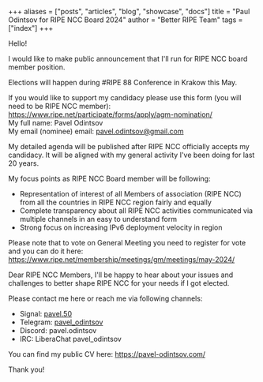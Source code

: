 +++
aliases = ["posts", "articles", "blog", "showcase", "docs"]
title = "Paul Odintsov for RIPE NCC Board 2024"
author = "Better RIPE Team"
tags = ["index"]
+++


Hello!

I would like to make public announcement that I'll run for RIPE NCC board member position.

Elections will happen during #RIPE 88 Conference in Krakow this May.

If you would like to support my candidacy please use this form (you will need to be RIPE NCC member): https://www.ripe.net/participate/forms/apply/agm-nomination/  
My full name: Pavel Odintsov  
My email (nominee) email: pavel.odintsov@gmail.com  

My detailed agenda will be published after RIPE NCC officially accepts my candidacy. It will be aligned with my general activity I've been doing for last 20 years.

My focus points as RIPE NCC Board member will be following:
- Representation of interest of all Members of association (RIPE NCC) from all the countries in RIPE NCC region fairly and equally
- Complete transparency about all RIPE NCC activities communicated via multiple channels in an easy to understand form
- Strong focus on increasing IPv6 deployment velocity in region 

Please note that to vote on General Meeting you need to register for vote and you can do it here: https://www.ripe.net/membership/meetings/gm/meetings/may-2024/

Dear RIPE NCC Members, I'll be happy to hear about your issues and challenges to better shape RIPE NCC for your needs if I got elected.

Please contact me here or reach me via following channels:

* Signal: [pavel.50](https://signal.me/#eu/LFwUBr55zBb7O2Qx4XfENeTgqRFLHq9IInNZOXv27bBPaIDO6qhOPZLkZ3yT04Zl)
* Telegram: [pavel_odintsov](https://t.me/pavel_odintsov)
* Discord: pavel.odintsov
* IRC: LiberaChat pavel_odintsov

You can find my public CV here: https://pavel-odintsov.com/

Thank you!
